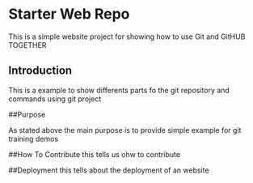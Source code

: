 # Starter Web Repo

This is a simple website project for showing how to 
use Git and GitHUB TOGETHER

## Introduction

This is a example to show differents parts fo the git repository and
commands using git project

##Purpose

As stated above the main purpose is to provide simple example for git training demos

##How To Contribute
this tells us ohw to contribute

##Deployment
this tells about the deployment of an website